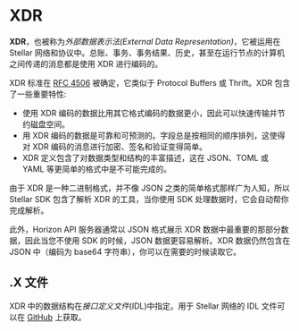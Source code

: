 # XDR

**XDR**，也被称为*外部数据表示法(External Data Representation)*，它被运用在 Stellar 网络和协议中。总账、事务、事务结果、历史，甚至在运行节点的计算机之间传递的消息都是使用 XDR 进行编码的。

XDR 标准在 [RFC 4506](http://tools.ietf.org/html/rfc4506.html) 被确定，它类似于 Protocol Buffers 或 Thrift。XDR 包含了一些重要特性:

- 使用 XDR 编码的数据比用其它格式编码的数据更小，因此可以快速传输并节约磁盘空间。
- 用 XDR 编码的数据是可靠和可预测的。字段总是按相同的顺序排列，这使得对 XDR 编码的消息进行加密、签名和验证变得简单。
- XDR 定义包含了对数据类型和结构的丰富描述，这在 JSON、TOML 或 YAML 等更简单的格式中是不可能完成的。

由于 XDR 是一种二进制格式，并不像 JSON 之类的简单格式那样广为人知，所以 Stellar SDK 包含了解析 XDR 的工具，当你使用 SDK 处理数据时，它会自动帮你完成解析。

此外，Horizo​​n API 服务器通常以 JSON 格式展示 XDR 数据中最重要的那部分数据，因此当您不使用 SDK 的时候，JSON 数据更容易解析。XDR 数据仍然包含在 JSON 中（编码为 base64 字符串），你可以在需要的时候读取它。

## .X 文件

XDR 中的数据结构在*接口定义文件*(IDL)中指定。用于 Stellar 网络的 IDL 文件可以在 [GitHub](https://github.com/stellar/stellar-core/tree/master/src/xdr) 上获取。